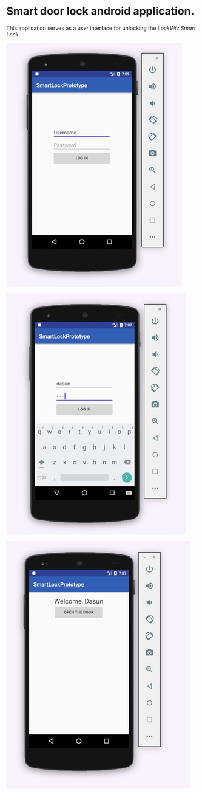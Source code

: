 # Smart door lock android application.

This application serves as a user interface for unlocking the _LockWiz Smart Lock_.

![welcome screen](./docs/img/1_lockwiz.png "Welcome Screen") 

![welcome screen](./docs/img/2_lockwiz.png "Input") 

![welcome screen](./docs/img/3_lockwiz.png "Logged In") 
